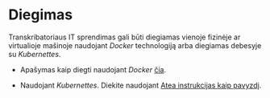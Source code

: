 # Diegimas

Transkribatoriaus IT sprendimas gali būti diegiamas vienoje fizinėje ar virtualioje mašinoje naudojant *Docker* technologiją arba diegiamas debesyje su *Kubernettes*.

- Apašymas kaip diegti naudojant *Docker* [čia](deployDocker.lt.md).

- Naudojant *Kubernettes*. Diekite naudojant [Atea instrukcijas kaip pavyzdį](../atea/README.lt.md).
